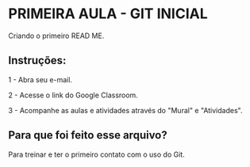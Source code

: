 # PRIMEIRA AULA - GIT INICIAL

Criando o primeiro READ ME.

## Instruções:

1 - Abra seu e-mail.

2 - Acesse o link do Google Classroom.

3 - Acompanhe as aulas e atividades através do "Mural" e "Atividades".

## Para que foi feito esse arquivo?

Para treinar e ter o primeiro contato com o uso do Git.
